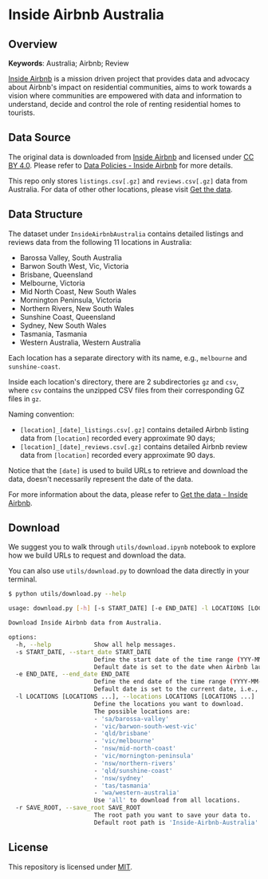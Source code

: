 # Inside Airbnb Australia

## Overview
**Keywords**: Australia; Airbnb; Review

[Inside Airbnb](https://insideairbnb.com/) is a mission driven project that provides data and advocacy about Airbnb's impact on residential communities, aims to work towards a vision where communities are empowered with data and information to understand, decide and control the role of renting residential homes to tourists.


## Data Source
The original data is downloaded from [Inside Airbnb](https://insideairbnb.com/) and licensed under [CC BY 4.0](https://creativecommons.org/licenses/by/4.0/).  Please refer to [Data Policies - Inside Airbnb](https://insideairbnb.com/data-policies/) for more details.

This repo only stores `listings.csv[.gz]` and `reviews.csv[.gz]` data from Australia.
For data of other other locations, please visit [Get the data](https://insideairbnb.com/get-the-data/).



## Data Structure
The dataset under `InsideAirbnbAustralia` contains detailed listings and reviews data from the following 11 locations in Australia:
- Barossa Valley, South Australia
- Barwon South West, Vic, Victoria
- Brisbane, Queensland
- Melbourne, Victoria
- Mid North Coast, New South Wales
- Mornington Peninsula, Victoria
- Northern Rivers, New South Wales
- Sunshine Coast, Queensland
- Sydney, New South Wales
- Tasmania, Tasmania
- Western Australia, Western Australia

Each location has a separate directory with its name, e.g., `melbourne` and `sunshine-coast`.

Inside each location's directory, there are 2 subdirectories `gz` and `csv`, where `csv` contains the unzipped CSV files from their corresponding GZ files in `gz`.

Naming convention:
- `[location]_[date]_listings.csv[.gz]` contains detailed Airbnb listing data from `[location]` recorded every approximate 90 days;
- `[location]_[date]_reviews.csv[.gz]` contains detailed Airbnb review data from `[location]` recorded every approximate 90 days.

Notice that the `[date]` is used to build URLs to retrieve and download the data, doesn't necessarily represent the date of the data.

For more information about the data, please refer to [Get the data - Inside Airbnb](https://insideairbnb.com/get-the-data/).

## Download

We suggest you to walk through `utils/download.ipynb` notebook to explore how we build URLs to request and download the data.

You can also use `utils/download.py` to download the data directly in your terminal.
```bash
$ python utils/download.py --help  

usage: download.py [-h] [-s START_DATE] [-e END_DATE] -l LOCATIONS [LOCATIONS ...] [-r SAVE_ROOT]

Download Inside Airbnb data from Australia.

options:
  -h, --help            Show all help messages.
  -s START_DATE, --start_date START_DATE
                        Define the start date of the time range (YYY-MM-DD).
                        Default date is set to the date when Airbnb launched in Australia.
  -e END_DATE, --end_date END_DATE
                        Define the end date of the time range (YYYY-MM-DD).
                        Default date is set to the current date, i.e., today.
  -l LOCATIONS [LOCATIONS ...], --locations LOCATIONS [LOCATIONS ...]
                        Define the locations you want to download.
                        The possible locations are:
                        - 'sa/barossa-valley'
                        - 'vic/barwon-south-west-vic'
                        - 'qld/brisbane'
                        - 'vic/melbourne'
                        - 'nsw/mid-north-coast'
                        - 'vic/mornington-peninsula'
                        - 'nsw/northern-rivers'
                        - 'qld/sunshine-coast'
                        - 'nsw/sydney'
                        - 'tas/tasmania'
                        - 'wa/western-australia'
                        Use 'all' to download from all locations.
  -r SAVE_ROOT, --save_root SAVE_ROOT
                        The root path you want to save your data to.
                        Default root path is 'Inside-Airbnb-Australia'.

```


## License
This repository is licensed under [MIT](https://opensource.org/license/mit).